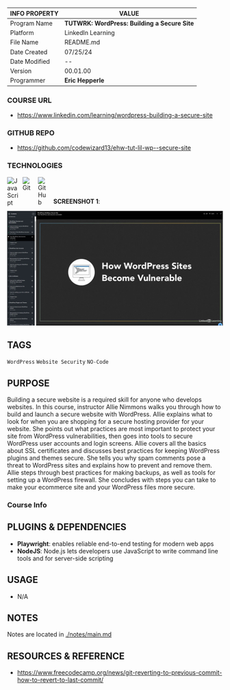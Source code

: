 | INFO PROPERTY | VALUE                                         |
| ------------- | --------------------------------------------- |
| Program Name  | **TUTWRK: WordPress: Building a Secure Site** |
| Platform      | LinkedIn Learning                             |
| File Name     | README.md                                     |
| Date Created  | 07/25/24                                      |
| Date Modified | --                                            |
| Version       | 00.01.00                                      |
| Programmer    | **Eric Hepperle**                             |

### COURSE URL

- https://www.linkedin.com/learning/wordpress-building-a-secure-site

### GITHUB REPO

- https://github.com/codewizard13/ehw-tut-lil-wp--secure-site

### TECHNOLOGIES

<img align="left" alt="JavaScript" title="JavaScript" width="26px" src="https://cdn.jsdelivr.net/gh/devicons/devicon/icons/javascript/javascript-original.svg" style="padding-right:10px;" />

<img align="left" alt="Git" title="Git" width="26px" src="https://cdn.jsdelivr.net/gh/devicons/devicon/icons/git/git-original.svg" style="padding-right:10px;" />

<img align="left" alt="GitHub" title="GitHub" width="26px" src="https://user-images.githubusercontent.com/3369400/139448065-39a229ba-4b06-434b-bc67-616e2ed80c8f.png" style="padding-right:10px;" />

<br><br>

**SCREENSHOT 1**:

![](pix/screen--lil--wp-secure-site--01.jpg)


## TAGS

`WordPress` `Website Security` `NO-Code`


## PURPOSE

Building a secure website is a required skill for anyone who develops websites. In this course, instructor Allie Nimmons walks you through how to build and launch a secure website with WordPress. Allie explains what to look for when you are shopping for a secure hosting provider for your website. She points out what practices are most important to protect your site from WordPress vulnerabilities, then goes into tools to secure WordPress user accounts and login screens. Allie covers all the basics about SSL certificates and discusses best practices for keeping WordPress plugins and themes secure. She tells you why spam comments pose a threat to WordPress sites and explains how to prevent and remove them. Allie steps through best practices for making backups, as well as tools for setting up a WordPress firewall. She concludes with steps you can take to make your ecommerce site and your WordPress files more secure.


### Course Info




## PLUGINS & DEPENDENCIES

- **Playwright**: enables reliable end-to-end testing for modern web apps
- **NodeJS**: Node.js lets developers use JavaScript to write command line tools and for server-side scripting

## USAGE

- N/A

## NOTES

Notes are located in [./notes/main.md](./notes/main.md)

## RESOURCES & REFERENCE

- https://www.freecodecamp.org/news/git-reverting-to-previous-commit-how-to-revert-to-last-commit/